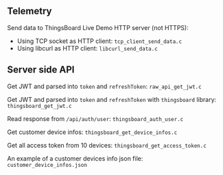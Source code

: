 ## Telemetry

Send data to ThingsBoard Live Demo HTTP server (not HTTPS):

* Using TCP socket as HTTP client: ``tcp_client_send_data.c``
* Using libcurl as HTTP client: ``libcurl_send_data.c``

## Server side API

Get JWT and parsed into ``token`` and ``refreshToken``: ``raw_api_get_jwt.c``

Get JWT and parsed into ``token`` and ``refreshToken`` with ``thingsboard`` library: ``thingsboard_get_jwt.c``

Read response from ``/api/auth/user``: ``thingsboard_auth_user.c``

Get customer device infos: ``thingsboard_get_device_infos.c``

Get all access token from 10 devices: ``thingsboard_get_access_token.c``

An example of a customer devices info json file: ``customer_device_infos.json``